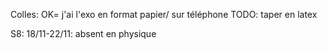 Colles:
OK= j'ai l'exo en format papier/ sur téléphone
TODO: taper en latex

S8: 18/11-22/11: absent en physique
